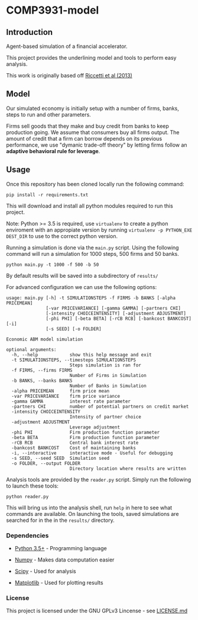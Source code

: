 # COMP3931-model

## Introduction

Agent-based simulation of a financial accelerator.

This project provides the underlining model and tools to perform easy analysis.

This work is originally based off [Riccetti et al (2013)](https://www.sciencedirect.com/science/article/pii/S0165188913000419)

## Model

Our simulated economy is initially setup with a number of firms, banks, steps to run and
other parameters.

Firms sell goods that they make and buy credit from banks to keep production going.
We assume that consumers buy all firms output.
The amount of credit that a firm can borrow depends on its previous performance, we use
"dymanic trade-off theory" by letting firms follow an **adaptive behavioral rule
for leverage**.

## Usage

Once this repository has been cloned locally run the following command:

```pip install -r requirements.txt```

This will download and install all python modules required to run this project.

Note: Python >= 3.5 is required, use `virtualenv` to create a python enviroment
with an appropiate version by running `virtualenv -p PYTHON_EXE DEST_DIR` to use
to the correct python version.

Running a simulation is done via the `main.py` script. Using the following command
will run a simulation for 1000 steps, 500 firms and 50 banks.

`python main.py -t 1000 -f 500 -b 50`

By default results will be saved into a subdirectory of `results/`

For advanced configuration we can use the following options:

```
usage: main.py [-h] -t SIMULATIONSTEPS -f FIRMS -b BANKS [-alpha PRICEMEAN]
               [-var PRICEVARIANCE] [-gamma GAMMA] [-partners CHI]
               [-intensity CHOICEINTENSITY] [-adjustment ADJUSTMENT]
               [-phi PHI] [-beta BETA] [-rCB RCB] [-bankcost BANKCOST] [-i]
               [-s SEED] [-o FOLDER]

Economic ABM model simulation

optional arguments:
  -h, --help            show this help message and exit
  -t SIMULATIONSTEPS, --timesteps SIMULATIONSTEPS
                        Steps simulation is ran for
  -f FIRMS, --firms FIRMS
                        Number of Firms in Simulation
  -b BANKS, --banks BANKS
                        Number of Banks in Simulation
  -alpha PRICEMEAN      firm price mean
  -var PRICEVARIANCE    firm price variance
  -gamma GAMMA          interest rate parameter
  -partners CHI         number of potential partners on credit market
  -intensity CHOICEINTENSITY
                        Intensity of partner choice
  -adjustment ADJUSTMENT
                        Leverage adjustment
  -phi PHI              Firm production function parameter
  -beta BETA            Firm production function parameter
  -rCB RCB              Central bank interest rate
  -bankcost BANKCOST    Cost of maintaining banks
  -i, --interactive     interactive mode - Useful for debugging
  -s SEED, --seed SEED  Simulation seed
  -o FOLDER, --output FOLDER
                        Directory location where results are written
```

Analysis tools are provided by the `reader.py` script.
Simply run the following to launch these tools:

```python reader.py```

This will bring us into the analysis shell, run `help` in here to see
what commands are available. On launching the tools, saved simulations
are searched for in the in the `results/` directory.

### Dependencies

* [Python 3.5+](https://www.python.org/) - Programming language

* [Numpy](https://numpy.org) - Makes data computation easier

* [Scipy](https://www.scipy.org) - Used for analysis

* [Matplotlib](https://matplotlib.org/) - Used for plotting results

### License

This project is licensed under the GNU GPLv3 Lincense - see [LICENSE.md](LICENSE.md)
